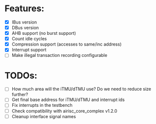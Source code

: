 # Features:
- [x] IBus version
- [x] DBus version
- [x] AHB support (no burst support)
- [x] Count idle cycles
- [x] Compression support (accesses to same/inc address)
- [x] Interrupt support
- [ ] Make illegal transaction recording configurable

# TODOs:
- [ ] How much area will the iTMU/dTMU use? Do we need to reduce size further?
- [ ] Get final base address for iTMU/dTMU and interrupt ids
- [ ] Fix interrupts in the testbench
- [ ] Check compatibility with airisc_core_complex v1.2.0
- [ ] Cleanup interface signal names
